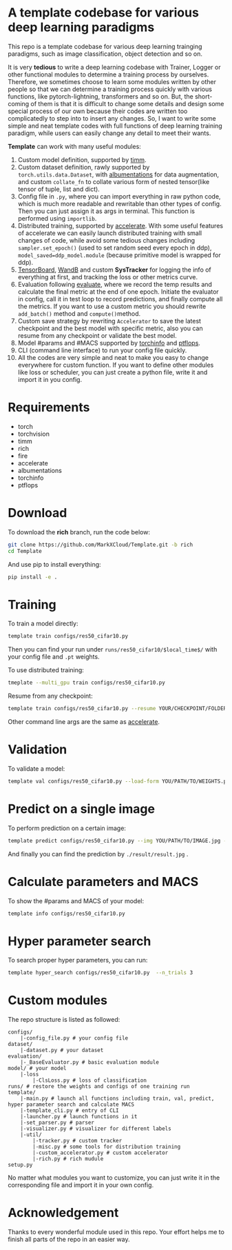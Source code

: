 # A template codebase for various deep learning paradigms

This repo is a template codebase for various deep learning trainging paradigms, such as image classification, object
detection and so on. 

It is very **tedious** to write a deep learning codebase with Trainer, Logger or other functional modules to determine a training process by ourselves. Therefore,  we sometimes choose to learn some modules written by other people so that we can determine a training process quickly with various functions, like pytorch-lightning, transformers and so on. But, the short-coming of them is that it is difficult to change some details and design some special process of our own because their codes are written too complicatedly to step into to insert any changes. So, I want to write some simple and neat template codes with full functions of deep learning training paradigm, while users can easily change any detail to meet their wants.

**Template** can work with many useful modules:

1. Custom model definition, supported by [timm](https://github.com/huggingface/pytorch-image-models).
2. Custom dataset definition, rawly supported by `torch.utils.data.Dataset`, with [albumentations](https://albumentations.ai/docs/) for data augmentation, and custom `collate_fn` to collate various form of nested tensor(like tensor of tuple, list and dict).
3. Config file in `.py`, where you can import everything in raw python code, which is much more readable and rewritable than other types of config. Then you can just assign it as args in terminal.  This function is performed using `importlib`.
4. Distributed training, supported by [accelerate](https://huggingface.co/docs/accelerate/index). With some useful features of accelerate we can easily launch distributed training with small changes of code, while avoid some tedious changes including `sampler.set_epoch()` (used to set random seed every epoch in ddp), `model_saved=ddp_model.module` (because primitive model is wrapped for ddp).
5. [TensorBoard](https://www.tensorflow.org/tensorboard), [WandB](https://wandb.ai/site) and custom **SysTracker** for logging the info of everything at first, and tracking the loss or other metrics curve.
6. Evaluation following [evaluate](https://huggingface.co/docs/evaluate/index), where we record the temp results and calculate the final metric at the end of one epoch. Initiate the evaluator in config, call it in test loop to record predictions, and finally compute all the metrics. If you want to use a custom metric you should rewrite `add_batch()` method and `compute()`method.
7. Custom save strategy by rewriting `Accelerator` to save the latest checkpoint and the best model with specific metric, also you can resume from any checkpoint or validate the best model.
8. Model #params and #MACS supported by [torchinfo](https://github.com/TylerYep/torchinfo) and [ptflops](https://github.com/LukasHedegaard/ptflops).
9. CLI (command line interface) to run your config file quickly.
10. All the codes are very simple and neat to make you easy to change everywhere for custom function. If you want to define other modules like loss or scheduler, you can just create a python file, write it and import it in you config.

# Requirements

- torch
- torchvision
- timm
- rich
- fire
- accelerate
- albumentations
- torchinfo
- ptflops

# Download

To download the **rich** branch, run the code below:

```sh
git clone https://github.com/MarkXCloud/Template.git -b rich
cd Template
```

And use pip to install everything:

```sh
pip install -e .
```




# Training

To train a model directly:

```sh
template train configs/res50_cifar10.py
```

Then you can find your run under `runs/res50_cifar10/$local_time$/` with your config file and `.pt` weights.

To use distributed training:

```sh
tmeplate --multi_gpu train configs/res50_cifar10.py
```

Resume from any checkpoint:
```sh
template train configs/res50_cifar10.py --resume YOUR/CHECKPOINT/FOLDER/PATH
```

Other command line args are the same as [accelerate](https://huggingface.co/docs/accelerate/index).

# Validation

To validate a model:
```sh
template val configs/res50_cifar10.py --load-form YOU/PATH/TO/WEIGHTS.pt
```
# Predict on a single image

To perform prediction on a certain image:

```sh
template predict configs/res50_cifar10.py --img YOU/PATH/TO/IMAGE.jpg --load-form YOU/PATH/TO/WEIGHTS.pt
```

And finally you can find the prediction by `./result/result.jpg` .

# Calculate parameters and MACS

To show the #params and MACS of your model:

```sh
template info configs/res50_cifar10.py
```



# Hyper parameter search

To search proper hyper parameters, you can run:

```sh
template hyper_search configs/res50_cifar10.py  --n_trials 3
```



# Custom modules

The repo structure is listed as followed:

```
configs/
	|-config_file.py # your config file
dataset/
	|-dataset.py # your dataset 
evaluation/
	|-_BaseEvaluator.py # basic evaluation module
model/ # your model
	|-loss
	    |-ClsLoss.py # loss of classification
runs/ # restore the weights and configs of one training run
template/
	|-main.py # launch all functions including train, val, predict, hyper parameter search and calculate MACS
	|-template_cli.py # entry of CLI
	|-launcher.py # launch functions in it
	|-set_parser.py # parser
	|-visualizer.py # visualizer for different labels
	|-util/
	    |-tracker.py # custom tracker
	    |-misc.py # some tools for distribution training
	    |-custom_accelerator.py # custom accelerator
	    |-rich.py # rich mudule
setup.py 
```

No matter what modules you want to customize, you can just write it in the corresponding file and import it in your own config.


# Acknowledgement
Thanks to every wonderful module used in this repo. Your effort helps me to finish all parts of the repo in an easier way.